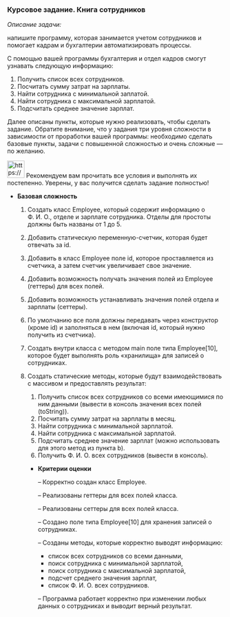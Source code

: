 ### Курсовое задание. Книга сотрудников

*Описание задачи:*

напишите программу, которая занимается учетом сотрудников и помогает кадрам и бухгалтерии автоматизировать процессы.

С помощью вашей программы бухгалтерия и отдел кадров смогут узнавать следующую информацию:

1. Получить список всех сотрудников.
2. Посчитать сумму затрат на зарплаты.
3. Найти сотрудника с минимальной заплатой.
4. Найти сотрудника с максимальной зарплатой.
5. Подсчитать среднее значение зарплат.

Далее описаны пункты, которые нужно реализовать, чтобы сделать задание. Обратите внимание, что у задания три уровня сложности в зависимости от проработки вашей программы: необходимо сделать базовые пункты, задачи с повышенной сложностью и очень сложные — по желанию.

<aside>
<img src="https://s3-us-west-2.amazonaws.com/secure.notion-static.com/b10e8c47-c9e0-4dde-a3ba-18ab36cc8bdb/Снимок_экрана_2022-01-20_в_15.12.50.png" alt="https://s3-us-west-2.amazonaws.com/secure.notion-static.com/b10e8c47-c9e0-4dde-a3ba-18ab36cc8bdb/Снимок_экрана_2022-01-20_в_15.12.50.png" width="40px" /> Рекомендуем вам прочитать все условия и выполнять их постепенно. Уверены, у вас получится сделать задание полностью!

</aside>

- **Базовая сложность**
    1. Создать класс Employee, который содержит информацию о Ф. И. О., отделе и зарплате сотрудника. Отделы для простоты должны быть названы от 1 до 5.
    2. Добавить статическую переменную-счетчик, которая будет отвечать за id.
    3. Добавить в класс Employee поле id, которое проставляется из счетчика, а затем счетчик увеличивает свое значение.
    4. Добавить возможность получать значения полей из Employee (геттеры) для всех полей.
    5. Добавить возможность устанавливать значения полей отдела и зарплаты (сеттеры).
    6. По умолчанию все поля должны передавать через конструктор (кроме id) и заполняться в нем (включая id, который нужно получить из счетчика).
    7. Создать внутри класса с методом main поле типа Employee[10], которое будет выполнять роль «хранилища» для записей о сотрудниках.
    8. Создать статические методы, которые будут взаимодействовать с массивом и предоставлять результат:
        1. Получить список всех сотрудников со всеми имеющимися по ним данными (вывести в консоль значения всех полей (toString)).
        2. Посчитать сумму затрат на зарплаты в месяц.
        3. Найти сотрудника с минимальной зарплатой.
        4. Найти сотрудника с максимальной зарплатой.
        5. Подсчитать среднее значение зарплат (можно использовать для этого метод из пункта b).
        6. Получить Ф. И. О. всех сотрудников (вывести в консоль).

        - **Критерии оценки**

          – Корректно создан класс Employee.

          – Реализованы геттеры для всех полей класса.

          – Реализованы сеттеры для всех полей класса.

          – Создано поле типа Employee[10] для хранения записей о сотрудниках.

          – Созданы методы, которые корректно выводят информацию:

            - список всех сотрудников со всеми данными,
            - поиск сотрудника с минимальной зарплатой,
            - поиск сотрудника с максимальной зарплатой,
            - подсчет среднего значения зарплат,
            - список Ф. И. О. всех сотрудников.

          – Программа работает корректно при изменении любых данных о сотрудниках и выводит верный результат.